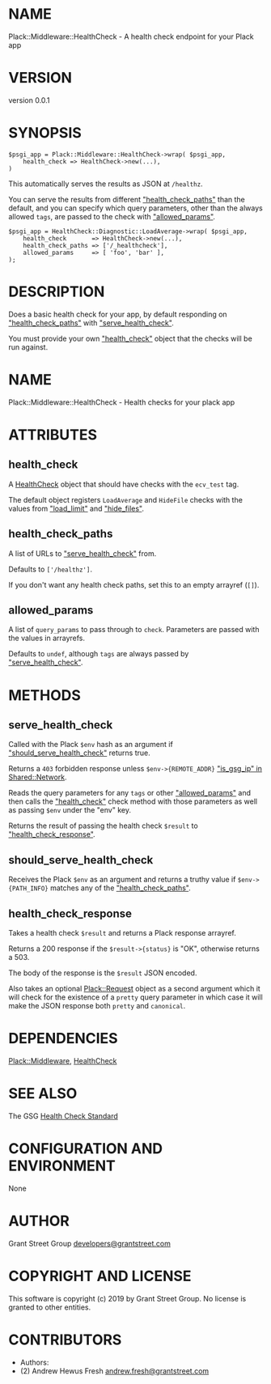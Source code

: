 # NAME

Plack::Middleware::HealthCheck - A health check endpoint for your Plack app

# VERSION

version 0.0.1

# SYNOPSIS

    $psgi_app = Plack::Middleware::HealthCheck->wrap( $psgi_app,
        health_check => HealthCheck->new(...),
    )

This automatically serves the results as JSON at `/healthz`.

You can serve the results from different ["health\_check\_paths"](#health_check_paths) than the default,
and you can specify which query parameters,
other than the always allowed `tags`,
are passed to the check with ["allowed\_params"](#allowed_params).

    $psgi_app = HealthCheck::Diagnostic::LoadAverage->wrap( $psgi_app,
        health_check       => HealthCheck->new(...),
        health_check_paths => ['/_healthcheck'],
        allowed_params     => [ 'foo', 'bar' ],
    );

# DESCRIPTION

Does a basic health check for your app, by default responding on
["health\_check\_paths"](#health_check_paths) with ["serve\_health\_check"](#serve_health_check).

You must provide your own ["health\_check"](#health_check) object that the checks will
be run against.

# NAME

Plack::Middleware::HealthCheck - Health checks for your plack app

# ATTRIBUTES

## health\_check

A [HealthCheck](https://metacpan.org/pod/HealthCheck) object that should have checks with the `ecv_test` tag.

The default object registers `LoadAverage` and `HideFile` checks
with the values from ["load\_limit"](#load_limit) and ["hide\_files"](#hide_files).

## health\_check\_paths

A list of URLs to ["serve\_health\_check"](#serve_health_check) from.

Defaults to `['/healthz']`.

If you don't want any health check paths,
set this to an empty arrayref (`[]`).

## allowed\_params

A list of `query_params` to pass through to `check`.
Parameters are passed with the values in arrayrefs.

Defaults to `undef`,
although `tags` are always passed by ["serve\_health\_check"](#serve_health_check).

# METHODS

## serve\_health\_check

Called with the Plack `$env` hash as an argument
if ["should\_serve\_health\_check"](#should_serve_health_check) returns true.

Returns a `403` forbidden response unless `$env->{REMOTE_ADDR}`
["is\_gsg\_ip" in Shared::Network](https://metacpan.org/pod/Shared::Network#is_gsg_ip).

Reads the query parameters for any `tags` or other ["allowed\_params"](#allowed_params)
and then calls
the ["health\_check"](#health_check) check method with those parameters as well as passing
`$env` under the "env" key.

Returns the result of passing the health check `$result`
to ["health\_check\_response"](#health_check_response).

## should\_serve\_health\_check

Receives the Plack `$env` as an argument and returns a truthy value
if `$env->{PATH_INFO}` matches any of the ["health\_check\_paths"](#health_check_paths).

## health\_check\_response

Takes a health check `$result` and returns a Plack response arrayref.

Returns a 200 response if the `$result->{status}` is "OK",
otherwise returns a 503.

The body of the response is the `$result` JSON encoded.

Also takes an optional [Plack::Request](https://metacpan.org/pod/Plack::Request) object as a second argument
which it will check for the existence of a `pretty` query parameter
in which case it will make the JSON response both `pretty` and `canonical`.

# DEPENDENCIES

[Plack::Middleware](https://metacpan.org/pod/Plack::Middleware),
[HealthCheck](https://metacpan.org/pod/HealthCheck)

# SEE ALSO

The GSG [Health Check Standard](https://support.grantstreet.com/wiki/display/AC/Health+Check+Standard)

# CONFIGURATION AND ENVIRONMENT

None

# AUTHOR

Grant Street Group <developers@grantstreet.com>

# COPYRIGHT AND LICENSE

This software is copyright (c) 2019 by Grant Street Group.  No
license is granted to other entities.

# CONTRIBUTORS

- Authors:
- (2) Andrew Hewus Fresh <andrew.fresh@grantstreet.com>
